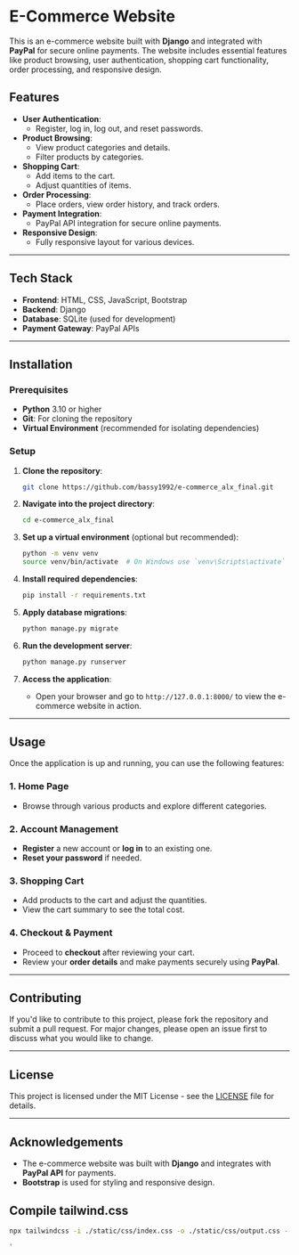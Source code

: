 # E-Commerce Website

This is an e-commerce website built with **Django** and integrated with **PayPal** for secure online payments. The website includes essential features like product browsing, user authentication, shopping cart functionality, order processing, and responsive design.

## Features

- **User Authentication**: 
  - Register, log in, log out, and reset passwords.
- **Product Browsing**: 
  - View product categories and details.
  - Filter products by categories.
- **Shopping Cart**: 
  - Add items to the cart.
  - Adjust quantities of items.
- **Order Processing**: 
  - Place orders, view order history, and track orders.
- **Payment Integration**: 
  - PayPal API integration for secure online payments.
- **Responsive Design**: 
  - Fully responsive layout for various devices.

---

## Tech Stack

- **Frontend**: HTML, CSS, JavaScript, Bootstrap
- **Backend**: Django
- **Database**: SQLite (used for development)
- **Payment Gateway**: PayPal APIs

---

## Installation

### Prerequisites

- **Python** 3.10 or higher
- **Git**: For cloning the repository
- **Virtual Environment** (recommended for isolating dependencies)

### Setup

1. **Clone the repository**:

    ```bash
    git clone https://github.com/bassy1992/e-commerce_alx_final.git
    ```

2. **Navigate into the project directory**:

    ```bash
    cd e-commerce_alx_final
    ```

3. **Set up a virtual environment** (optional but recommended):

    ```bash
    python -m venv venv
    source venv/bin/activate  # On Windows use `venv\Scripts\activate`
    ```

4. **Install required dependencies**:

    ```bash
    pip install -r requirements.txt
    ```

5. **Apply database migrations**:

    ```bash
    python manage.py migrate
    ```

6. **Run the development server**:

    ```bash
    python manage.py runserver
    ```

7. **Access the application**:
    - Open your browser and go to `http://127.0.0.1:8000/` to view the e-commerce website in action.

---

## Usage

Once the application is up and running, you can use the following features:

### 1. **Home Page**
   - Browse through various products and explore different categories.

### 2. **Account Management**
   - **Register** a new account or **log in** to an existing one.
   - **Reset your password** if needed.

### 3. **Shopping Cart**
   - Add products to the cart and adjust the quantities.
   - View the cart summary to see the total cost.

### 4. **Checkout & Payment**
   - Proceed to **checkout** after reviewing your cart.
   - Review your **order details** and make payments securely using **PayPal**.

---

## Contributing

If you'd like to contribute to this project, please fork the repository and submit a pull request. For major changes, please open an issue first to discuss what you would like to change.

---

## License

This project is licensed under the MIT License - see the [LICENSE](LICENSE) file for details.

---

## Acknowledgements

- The e-commerce website was built with **Django** and integrates with **PayPal API** for payments.
- **Bootstrap** is used for styling and responsive design.


## Compile tailwind.css 
```bash
npx tailwindcss -i ./static/css/index.css -o ./static/css/output.css --watch
 
`